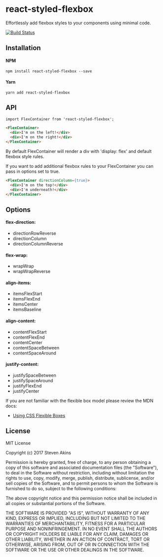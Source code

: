 # react-styled-flexbox

Effortlessly add flexbox styles to your components using minimal code.

[![Build Status](https://travis-ci.org/snikas/react-styled-flexbox.png?branch=master)](https://travis-ci.org/snikas/react-styled-flexbox)

## Installation

#### NPM

`npm install react-styled-flexbox --save`

#### Yarn

`yarn add react-styled-flexbox`

## API

```html
import FlexContainer from 'react-styled-flexbox';

<FlexContainer>
  <div>I'm on the left!</div>
  <div>I'm on the right!</div>
</FlexContainer>
```

By default FlexContainer will render a div with 'display: flex' and default flexbox style rules.

If you want to add additional flexbox rules to your FlexContainer you can pass in options set to true.

```html
<FlexContainer directionColumn={true}>
  <div>I'm on the top!</div>
  <div>I'm underneath!</div>
</FlexContainer>
```

## Options

#### flex-direction:

* directionRowReverse
* directionColumn
* directionColumnReverse

#### flex-wrap:

* wrapWrap
* wrapWrapReverse

#### align-items:

* itemsFlexStart
* itemsFlexEnd
* itemsCenter
* itemsBaseline

#### align-content:

* contentFlexStart
* contentFlexEnd
* contentCenter
* contentSpaceBetween
* contentSpaceAround

#### justify-content:

* justifySpaceBetween
* justifySpaceAround
* justifyFlexEnd
* justifyCenter

If you are not familiar with the flexible box model please review the MDN docs:

* [Using CSS Flexible Boxes](https://developer.mozilla.org/en-US/docs/Web/CSS/CSS_Flexible_Box_Layout/Using_CSS_flexible_boxes)

## License
MIT License

Copyright (c) 2017 Steven Akins

Permission is hereby granted, free of charge, to any person obtaining a copy
of this software and associated documentation files (the "Software"), to deal
in the Software without restriction, including without limitation the rights
to use, copy, modify, merge, publish, distribute, sublicense, and/or sell
copies of the Software, and to permit persons to whom the Software is
furnished to do so, subject to the following conditions:

The above copyright notice and this permission notice shall be included in all
copies or substantial portions of the Software.

THE SOFTWARE IS PROVIDED "AS IS", WITHOUT WARRANTY OF ANY KIND, EXPRESS OR
IMPLIED, INCLUDING BUT NOT LIMITED TO THE WARRANTIES OF MERCHANTABILITY,
FITNESS FOR A PARTICULAR PURPOSE AND NONINFRINGEMENT. IN NO EVENT SHALL THE
AUTHORS OR COPYRIGHT HOLDERS BE LIABLE FOR ANY CLAIM, DAMAGES OR OTHER
LIABILITY, WHETHER IN AN ACTION OF CONTRACT, TORT OR OTHERWISE, ARISING FROM,
OUT OF OR IN CONNECTION WITH THE SOFTWARE OR THE USE OR OTHER DEALINGS IN THE
SOFTWARE.

